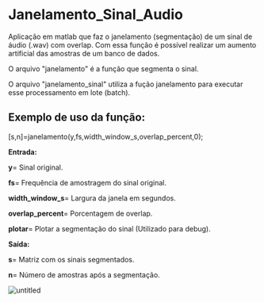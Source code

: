 # Janelamento_Sinal_Audio
Aplicação em matlab que faz o janelamento (segmentação) de um sinal de áudio (.wav) com overlap. Com essa função é possível realizar um aumento artificial das amostras de um banco de dados.

O arquivo "janelamento" é a função que segmenta o sinal.

O arquivo "janelamento_sinal" utiliza a fução janelamento para executar esse processamento em lote (batch).

## Exemplo de uso da função:

[s,n]=janelamento(y,fs,width_window_s,overlap_percent,0);


**Entrada:**


**y**= Sinal original.

**fs**= Frequência de amostragem do sinal original.

**width_window_s**= Largura da janela em segundos.

**overlap_percent**= Porcentagem de overlap.

**plotar**= Plotar a segmentação do sinal (Utilizado para debug).


**Saída:**


**s**= Matriz com os sinais segmentados. 

**n**= Número de amostras após a segmentação.


![untitled](https://github.com/lucasTeoSan/Janelamento_Sinal_Audio/assets/34036704/4fd8178c-98ab-441b-99fc-71c27ea8dee2)




